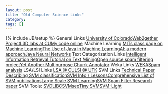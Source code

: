 ```yaml
---
layout: post
title: "Old Computer Science Links"
category:
tags: []
---
```

{% include JB/setup %}
General Links    [University of Colorado](http://www.colorado.edu)[Web2gether Project](http://www.web2gether.org)[L3D labs at CU](http://www.cs.colorado.edu/~l3d/)[My code online](http://programming.wastedbrains.com/)    Machine Learning    [MITs class page on Machine Learning](http://www.mit.edu/~9.520/)[The Use of Java in Machine Learning](http://www.developer.com/java/other/article.php/10936_1559871_1)[AI: a modern approach](http://aima.cs.berkeley.edu/)[Java Neural Networks](http://staff.aist.go.jp/utsugi-a/Lab/Links.html)    Text Categorization Links    [Intelligent Information Retrieval ](http://www.cs.utexas.edu/users/mooney/ir-course/)[Tutorial on Text Mining](http://www.esi.uem.es/~jmgomez/tutorials/ecmlpkdd02/)[Open source spam filtering project](http://sourceforge.net/projects/spay/)[Yet Another Multipurpose Chunk Annotator](http://cl.aist-nara.ac.jp/~taku-ku/software/yamcha/)    Weka Links    [WEKA](http://www.cs.waikato.ac.nz/~ml/index.html)[Spam analysis](http://www.cs.iastate.edu/~andymenz/573Project.html)    LSA/LSI Links    [LSA @ CU](http://lsa.colorado.edu)[LSI @ UTK](http://www.cs.utk.edu/~lsi/)    SVM Links    [Technical Paper Describing SVM classification](http://www.ecs.soton.ac.uk/~srg/publications/pdf/SVM.pdf)[SVM Info / Lessons](http://www.cs.colorado.edu/~grudic/teaching/CSCI4202_2004/)[Comprehensive List of SVM publications](http://www.kernel-machines.org/publications.html)[Large Scale SVM Learning](http://www.cs.cornell.edu/People/tj/publications/joachims_99a.pdf)[SVM Spam Filter Research paper](http://www.site.uottawa.ca/~nat/Courses/NLP-Course/itnn_1999_09_1048.pdf)    SVM Tools:    [SVDLIBC](http://tedlab.mit.edu/~dr/SVDLIBC/)[SVMseq](http://www.isi.edu/~hdaume/SVMseq/)[Tiny SVM](http://cl.aist-nara.ac.jp/~taku-ku/software/TinySVM/)[SVM-Light](http://www.cs.cornell.edu/People/tj/svm_light/)